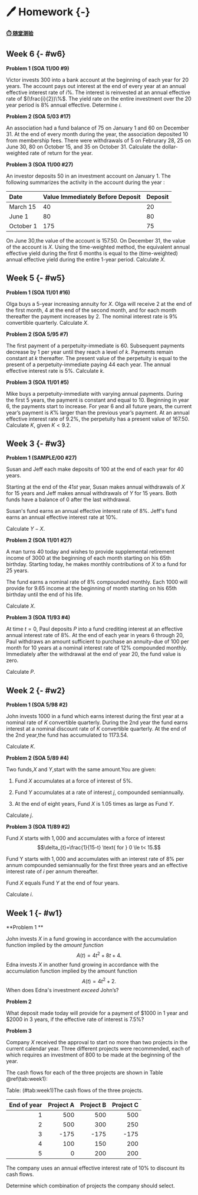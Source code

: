 # 🖊️ Homework {-}



**[⏱️ 随堂测验](#exe)**

## Week 6 {- #w6}

**Problem 1 (SOA 11/00 #9)**

Victor invests $300$ into a bank account at the beginning of each year for $20$ years. The account pays
out interest at the end of every year at an annual effective interest rate of $i\%$. The interest is 
reinvested at an annual effective rate of $(\frac{i}{2})\%$. The yield rate on the entire investment over the $20$ year period is $8\%$ annual effective. Determine $i$.

**Problem 2 (SOA 5/03 #17)**

An association had a fund balance of $75$ on January $1$ and $60$ on December $31$. At the end of
every month during the year, the association deposited $10$ from membership fees. There were withdrawals
of $5$ on Februrary $28$, $25$ on June $30$, $80$ on October $15$, and $35$ on October $31$. Calculate
the dollar-weighted rate of return for the year.

**Problem 3 (SOA 11/00 #27)**

An investor deposits $50$ in an investment account on January $1$. The following summarizes the activity
in the account during the year :

|Date      |Value Immediately Before Deposit |Deposit |
|:---------|:--------------------------------|:-------|
|March 15  |40                               |20      |
|June 1    |80                               |80      |
|October 1 |175                              |75      |

On June $30$,the value of the account is $157.50$. On December $31$, the value of the account is $X$.
 Using the time-weighted method, the equivalent annual effective yield during the first $6$ months is
 equal to the (time-weighted) annual effective yield during the entire $1$-year period. Calculate $X$.

## Week 5 {- #w5}

**Problem 1 (SOA 11/01 #16)**

Olga buys a $5$-year increasing annuity for $X$. Olga will receive $2$ at the end of the first month, $4$ at the end of the second month, and for each month thereafter the payment increases by $2$. The nominal interest rate is $9\%$ convertible quarterly. Calculate $X$.


**Problem 2 (SOA 5/95 #7)**

The first payment of a perpetuity-immediate is $60$. Subsequent payments decrease by $1$ per year until they reach a level of $k$. Payments remain constant at $k$ thereafter. The present value of the perpetuity is equal to the present of a perpetuity-immediate paying $44$ each year. The annual effective interest rate is $5\%$. Calculate $k$.

**Problem 3 (SOA 11/01 #5)**

Mike buys a perpetuity-immediate with varying annual payments. During the first $5$ years, the payment is constant and equal to $10$. Beginning in year $6$, the payments start to increase. For year $6$ and all future years, the current year’s payment is $K\%$ larger than the previous year’s payment. At an annual effective interest rate of $9.2\%$, the perpetuity has a present value of $167.50$. Calculate $K$, given $K < 9.2$.

## Week 3 {- #w3}

**Problem 1 (SAMPLE/00 #27)**

Susan and Jeff each make deposits of $100$ at the end of each year for $40$ years.

Starting at the end of the $41st$ year, Susan makes annual withdrawals of $X$ for $15$ years and Jeff makes annual withdrawals of $Y$ for $15$ years. Both funds have a balance of $0$ after the last withdrawal.

Susan's fund earns an annual effective interest rate of $8\%$. Jeff's fund earns an annual effective interest rate at $10\%$.

Calculate $Y-X$.


**Problem 2 (SOA 11/01 #27)**

A man turns $40$ today and wishes to provide supplemental retirement income of $3000$ at the beginning of each month starting on his 65th birthday. Starting today, he makes monthly contributions of $X$ to a fund for $25$ years. 

The fund earns a nominal rate of $8\%$ compounded monthly. Each $1000$ will provide for $9.65$ income at the beginning of month starting on his 65th birthday until the end of his life.

Calculate $X$.

**Problem 3 (SOA 11/93 #4)**

At time $t=0$, Paul deposits $P$ into a fund crediting interest at an effective annual interest rate of $8\%$. At the end of each year in years $6$ through $20$, Paul withdraws an amount sufficient to purchase an annuity-due of $100$ per month for $10$ years at a nominal interest rate of $12\%$ compounded monthly. Immediately after the withdrawal at the end of year $20$, the fund value is zero.

Calculate $P$.

## Week 2 {- #w2}

**Problem 1 (SOA 5/98 #2)**

John invests $1000$ in a fund which earns interest during the first year at a nominal rate of $K$ convertible quarterly. During the 2nd year the fund earns interest at a nominal discount rate of $K$ convertible quarterly. At the end of the 2nd year,the fund has accumulated to $1173.54$.

Calculate $K$.

**Problem 2 (SOA 5/89 #4)**

Two funds,$X$ and $Y$,start with the same amount.You are given:

1. Fund $X$ accumulates at a force of interest of 5\%.

2. Fund $Y$ accumulates at a rate of interest $j$, compounded semiannually.

3. At the end of eight years, Fund $X$ is $1.05$ times as large as Fund $Y$.

Calculate $j$.

**Problem 3 (SOA 11/89 #2)**

Fund $X$ starts with $1,000$ and accumulates with a force of interest $$\delta_{t}=\frac{1}{15-t} \text{ for } 0 \le t< 15.$$

Fund Y starts with $1,000$ and accumulates with an interest rate of 8% per annum compounded semiannually for the first three years and an effective interest rate of $i$ per annum thereafter.

Fund $X$ equals Fund $Y$ at the end of four years.

Calculate $i$.

## Week 1 {- #w1}

**Problem 1 **

John invests $X$ in a fund growing in accordance with the accumulation function implied by the *amount function*
$$A(t)=4t^2+8t+4.$$
Edna invests $X$ in another fund growing in accordance with the accumulation function implied by the amount function $$A(t)=4t^2+2.$$
When does Edna's investment *exceed* John’s?

**Problem 2**

What deposit made today will provide for a payment of $\$1000$ in 1 year and $\$2000$ in 3 years, if the effective rate of interest is $7.5\%$?

**Problem 3**

Company $X$ received the approval to start no more than two projects in the current calendar year.
Three different projects were recommended, each of which requires an investment of 800 to be made at the beginning of the year.

The cash flows for each of the three projects are shown in Table \@ref(tab:week1):

Table: (\#tab:week1)The cash flows of the three projects.

| End of year| Project A| Project B| Project C|
|-----------:|---------:|---------:|---------:|
|           1|       500|       500|       500|
|           2|       500|       300|       250|
|           3|      -175|      -175|      -175|
|           4|       100|       150|       200|
|           5|         0|       200|       200|

The company uses an annual effective interest rate of $10\%$ to discount its cash flows. 

Determine which combination of projects the company should select.







